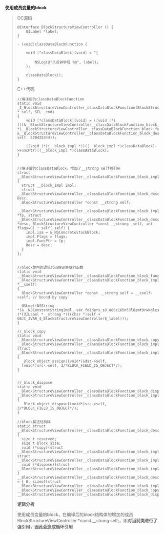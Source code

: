 **使用成员变量的block**

> OC源码
>
> ```
> @interface BlockStructureViewController () {
>     UILabel *label;
> }
>
> - (void)classDataBlockFunction {
>     
>     void (^classDataBlock)(void) = ^{
>         
>         NSLog(@"八点钟学院 %@", label);
>     };
>     
>     classDataBlock();
> }
> ```
>
> C++代码
>
> ```
> //编译后的classDataBlockFunction
> static void _I_BlockStructureViewController_classDataBlockFunction(BlockStructureViewController * self, SEL _cmd) 
> {
>     void (*classDataBlock)(void) = ((void (*)())&__BlockStructureViewController__classDataBlockFunction_block_impl_0((void *)__BlockStructureViewController__classDataBlockFunction_block_func_0, &__BlockStructureViewController__classDataBlockFunction_block_desc_0_DATA, self, 570425344));
>
>     ((void (*)(__block_impl *))((__block_impl *)classDataBlock)->FuncPtr)((__block_impl *)classDataBlock);
> }
>
>
> //编译后的classDataBlock。增加了__strong self强引用
> struct __BlockStructureViewController__classDataBlockFunction_block_impl_0 {
>   struct __block_impl impl;
>   struct __BlockStructureViewController__classDataBlockFunction_block_desc_0* Desc;
>   BlockStructureViewController *const __strong self;
>   __BlockStructureViewController__classDataBlockFunction_block_impl_0(void *fp, struct __BlockStructureViewController__classDataBlockFunction_block_desc_0 *desc, BlockStructureViewController *const __strong _self, int flags=0) : self(_self) {
>     impl.isa = &_NSConcreteStackBlock;
>     impl.Flags = flags;
>     impl.FuncPtr = fp;
>     Desc = desc;
>   }
> };
>
>
> //block体内的逻辑代码编译生成的函数
> static void __BlockStructureViewController__classDataBlockFunction_block_func_0(struct __BlockStructureViewController__classDataBlockFunction_block_impl_0 *__cself) 
> {
>   BlockStructureViewController *const __strong self = __cself->self; // bound by copy
>   
>   NSLog((NSString *)&__NSConstantStringImpl__var_folders_s9_886c185n58l8zmt9rwkglcsc0000gn_T_BlockStructureViewController_9bab5e_mi_5, (*(UILabel *__strong *)((char *)self + OBJC_IVAR_$_BlockStructureViewController$_label)));
> }
>     
> //_block_copy
> static void __BlockStructureViewController__classDataBlockFunction_block_copy_0(struct __BlockStructureViewController__classDataBlockFunction_block_impl_0*dst, struct __BlockStructureViewController__classDataBlockFunction_block_impl_0*src) 
> {
>   _Block_object_assign((void*)&dst->self, 
>   (void*)src->self, 3/*BLOCK_FIELD_IS_OBJECT*/);
> }
>
>
> //_block_dispose
> static void __BlockStructureViewController__classDataBlockFunction_block_dispose_0(struct __BlockStructureViewController__classDataBlockFunction_block_impl_0*src) 
> {
>   _Block_object_dispose((void*)src->self, 3/*BLOCK_FIELD_IS_OBJECT*/);
> }
>
> //block描述结构体
> static struct __BlockStructureViewController__classDataBlockFunction_block_desc_0 
> {
>   size_t reserved;
>   size_t Block_size;
>   void (*copy)(struct __BlockStructureViewController__classDataBlockFunction_block_impl_0*, struct __BlockStructureViewController__classDataBlockFunction_block_impl_0*);
>   void (*dispose)(struct __BlockStructureViewController__classDataBlockFunction_block_impl_0*);
> } __BlockStructureViewController__classDataBlockFunction_block_desc_0_DATA = { 0, sizeof(struct __BlockStructureViewController__classDataBlockFunction_block_impl_0), __BlockStructureViewController__classDataBlockFunction_block_copy_0, __BlockStructureViewController__classDataBlockFunction_block_dispose_0};
> ```
>
> **逻辑分析**
>
> 使用成员变量的block，在编译后的block结构体的增加的成员BlockStructureViewController \*const \_\_strong self;，即**对当前类进行了强引用，因此会造成循环引用**



